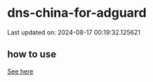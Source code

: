 # dns-china-for-adguard

Last updated on: 2024-08-17 00:19:32.125621

## how to use

[See here](https://github.com/AdguardTeam/AdGuardHome/wiki/Configuration#upstreams-from-file)